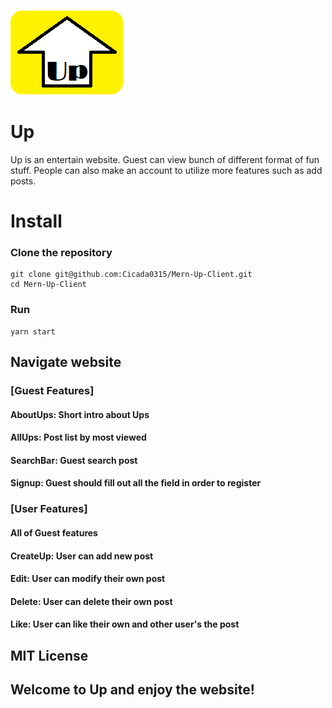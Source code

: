 ![](./src/images/Logo.png) <br>
# Up
Up is an entertain website. Guest can view bunch of different format of fun stuff. People can also make an account to utilize more features such as add posts. 

# Install
### Clone the repository
```
git clone git@github.com:Cicada0315/Mern-Up-Client.git
cd Mern-Up-Client
```

### Run
```
yarn start
``` 

## Navigate website
### [Guest Features]
#### AboutUps: Short intro about Ups
#### AllUps: Post list by most viewed
#### SearchBar: Guest search post
#### Signup: Guest should fill out all the field in order to register 

### [User Features]
#### All of Guest features
#### CreateUp: User can add new post
#### Edit: User can modify their own post
#### Delete: User can delete their own post
#### Like: User can like their own and other user's the post

## MIT License


## Welcome to Up and enjoy the website!
